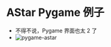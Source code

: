 AStar Pygame 例子
================


- 不得不说，Pygame 界面也太 2 了
- ![pygame-astar][pygame-astar]



[pygame-astar]: http://gnat-tang-shared-image.qiniudn.com/2014-05-pygame-astar.png
